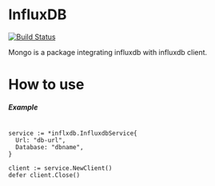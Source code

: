 InfluxDB
====

[![Build Status](https://travis-ci.org/linkernetworks/influxdb.svg?branch=master)](https://travis-ci.org/linkernetworks/influxdb)

Mongo is a package integrating influxdb with influxdb client.

# How to use

##### Example

```

service := *inflxdb.InfluxdbService{
  Url: "db-url",
  Database: "dbname",
}

client := service.NewClient()
defer client.Close()

```
